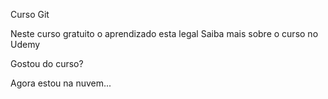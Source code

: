 Curso Git

Neste curso gratuito o aprendizado esta legal
Saiba mais sobre o curso no Udemy

Gostou do curso?

Agora estou na nuvem...
